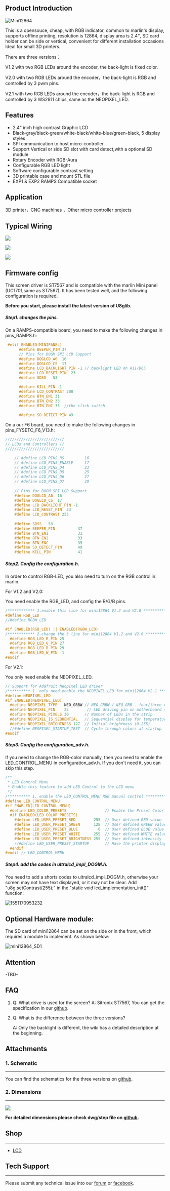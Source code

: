 ## Product Introduction


![Mini12864](images/Mini12864.png)

This is a opensouce, cheap, with RGB indicator, common to marlin's display, supports offline printing, resolution is 12864, display area is 2.4'', SD card holder can be side or vertical, convenient for different installation occasions Ideal for small 3D printers.

There are three versions：

V1.2 with  two RGB LEDs around the encoder, the back-light is fixed color.

V2.0 with  two RGB LEDs around the encoder，the  back-light is  RGB  and controlled by 3 pwm pins.

V2.1 with  two RGB LEDs around the encoder，the  back-light is  RGB  and controlled by 3 WS2811 chips, same as the NEOPIXEL_LED.

## Features

- 2.4" inch high contrast Graphic LCD
- Black-gray/black-green/white-black/white-blue/green-black, 5 display styles
- SPI communication to host micro-controller
- Support Vertical or side SD slot with card detect,with a optional  SD module
- Rotary Encoder with RGB-Aura
- Configurable RGB LED light
- Software configurable contrast setting
- 3D printable case and mount STL file 
- EXP1 & EXP2  RAMPS Compatible socket



## Application

3D printer，CNC machines ，Other micro controller projects



## Typical  Wiring
![](images/Mini12864-bottom.svg)

![](images/Mini12864-EXP1.svg)

![](images/Mini12864-EXP2.svg)



## Firmware config

This screen driver is ST7567 and is compatible with the marlin Mini panel (UC1701,same as ST7567). It has been tested well, and the following configuration is required.

**Before you start, please install the latest version of U8glib.**

##### Step1. changes the pins.

On a RAMPS-compatible board, you need to make the following changes in pins_RAMPS.h:

``` cpp tab='pins_RAMPS.h'
 #elif ENABLED(MINIPANEL)
      #define BEEPER_PIN 37
      // Pins for DOGM SPI LCD Support
      #define DOGLCD_A0  16
      #define DOGLCD_CS  17
      #define LCD_BACKLIGHT_PIN -1 // backlight LED on A11/D65
      #define LCD_RESET_PIN  23
      #define SDSS   53

      #define KILL_PIN -1
      #define LCD_CONTRAST 200
      #define BTN_EN1 31
      #define BTN_EN2 33
      #define BTN_ENC 35  //the click switch
    
      #define SD_DETECT_PIN 49
```

On a our F6 board, you need to make the following changes in pins_FYSETC_F6_V13.h:


``` cpp tab='pins_FYSETC_F6_V13.h'
//////////////////////////
// LCDs and Controllers //
//////////////////////////

    // #define LCD_PINS_RS         16
    // #define LCD_PINS_ENABLE     17
    // #define LCD_PINS_D4         23
    // #define LCD_PINS_D5         25
    // #define LCD_PINS_D6         27
    // #define LCD_PINS_D7         29
    
    // Pins for DOGM SPI LCD Support
    #define DOGLCD_A0  16
    #define DOGLCD_CS  17
    #define LCD_BACKLIGHT_PIN -1 
    #define LCD_RESET_PIN  23
    #define LCD_CONTRAST 255
    
    #define SDSS   53
    #define BEEPER_PIN          37
    #define BTN_EN1             31
    #define BTN_EN2             33
    #define BTN_ENC             35
    #define SD_DETECT_PIN       49
    #define KILL_PIN            41
```
##### Step2. Config the configuration.h. 

In order to control RGB-LED, you also need to turn on the RGB control in marlin.

For V1.2 and V2.0: 

You need enable the RGB_LED, and config the R/G/B pins.

``` cpp tab='configration.h'
/************ 1.enable this line for mini12864 V1.2 and V2.0 **************/
#define RGB_LED 
//#define RGBW_LED

#if ENABLED(RGB_LED) || ENABLED(RGBW_LED)
/************ 2.change the 3 line for mini12864 V1.2 and V2.0 **************/
  #define RGB_LED_R_PIN 25
  #define RGB_LED_G_PIN 27
  #define RGB_LED_B_PIN 29
  #define RGB_LED_W_PIN -1
#endif
```

For V2.1:

You only need enable the NEOPIXEL_LED.

``` cpp tab='configration.h'
// Support for Adafruit Neopixel LED driver
/********** 1. only need enable the NEOPINEL_LED for mini12864 V2.1 **********/
#define NEOPIXEL_LED
#if ENABLED(NEOPIXEL_LED)
  #define NEOPIXEL_TYPE   NEO_GRBW // NEO_GRBW / NEO_GRB - four/three channel driver type (defined in Adafruit_NeoPixel.h)
  #define NEOPIXEL_PIN    25        // LED driving pin on motherboard 4 => D4 (EXP2-5 on Printrboard) / 30 => PC7 (EXP3-13 on Rumba)
  #define NEOPIXEL_PIXELS 30       // Number of LEDs in the strip
  #define NEOPIXEL_IS_SEQUENTIAL   // Sequential display for temperature change - LED by LED. Disable to change all LEDs at once.
  #define NEOPIXEL_BRIGHTNESS 127  // Initial brightness (0-255)
  //#define NEOPIXEL_STARTUP_TEST  // Cycle through colors at startup
#endif
```

##### Step3. Config the configuration_adv.h.

If you need to change the RGB-color manually,  then you need to enable the LED_CONTROL_MENU in configuration_adv.h. If you don't need it, you can skip this step.

``` cpp tab='configration_adv.h'
/**
 * LED Control Menu
 * Enable this feature to add LED Control to the LCD menu
 */
/********** 1. enable the LED_CONTROL_MENU RGB manual control **********/
#define LED_CONTROL_MENU
#if ENABLED(LED_CONTROL_MENU)
  #define LED_COLOR_PRESETS                 // Enable the Preset Color menu option
  #if ENABLED(LED_COLOR_PRESETS)
    #define LED_USER_PRESET_RED        255  // User defined RED value
    #define LED_USER_PRESET_GREEN      128  // User defined GREEN value
    #define LED_USER_PRESET_BLUE         0  // User defined BLUE value
    #define LED_USER_PRESET_WHITE      255  // User defined WHITE value
    #define LED_USER_PRESET_BRIGHTNESS 255  // User defined intensity
    //#define LED_USER_PRESET_STARTUP       // Have the printer display the user preset color on startup
  #endif
#endif // LED_CONTROL_MENU
```

##### Step4. add the codes in ultralcd_impl_DOGM.h.

You need to add a shorts codes to ultralcd_impl_DOGM.h, otherwise your screen may not have text displayed, or it may not be clear.
Add  "u8g.setContrast(255);" in the "static void lcd_implementation_init()" function:

![1551170953232](images/1551170953232.png)

## Optional Hardware module:

The SD card of mini12864 can be  set on the side or in the front,  which requires a module to implement. As shown below:

![mini12864_SD1](images/mini12864_SD1.png)

## Attention

-TBD-

## FAQ

1. Q: What drive is used for the screen?
   A: Sitronix ST7567,  You can get the specification in our [github](https://github.com/FYSETC/Mini-12864-Panel).

2. Q: What is the difference between the three versions?

   A: Only the backlight is different, the wiki has a detailed description at the beginning.

## Attachments
### 1. Schematic

---------

You can find the schematics for the three versions on [github](https://github.com/FYSETC/Mini-12864-Panel).



### 2. Dimensions

---------

![](images/mini12864_dim.png)

**For detailed dimensions please check dwg/step file on [github](https://github.com/FYSETC/Mini-12864-Panel).**

## Shop
---
- [LCD](  )

## Tech Support
---
Please submit any technical issue into our [forum](http://forum.fysetc.com/) or [facebook](https://www.facebook.com/groups/197476557529090/).


